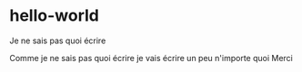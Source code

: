 # hello-world

Je ne sais pas quoi écrire 

Comme je ne sais pas quoi écrire je vais écrire un peu n'importe quoi
Merci 
